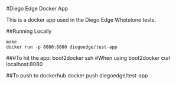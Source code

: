 #Diego Edge Docker App

This is a docker app used in the Diego Edge Whetstone tests.

##Running Locally

    make
    docker run -p 8080:8080 diegoedge/test-app
    
    
###To hit the app:
    boot2docker ssh #When using boot2docker
    curl localhost:8080


##To push to dockerhub
    docker push diegoedge/test-app
